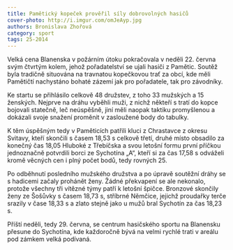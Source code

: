 ```yaml
---
title: Pamětický kopeček prověřil síly dobrovolných hasičů
cover-photo: http://i.imgur.com/omJeAyp.jpg
authors: Bronislava Zhořová
category: sport
tags: 25-2014 
---
```


Velká cena Blanenska v požárním útoku pokračovala v neděli 22. června svým čtvrtým kolem, jehož pořadatelství se ujali hasiči z Pamětic. Soutěž byla tradičně situována na travnatou kopečkovou trať za obcí, kde měli Pamětičtí nachystáno bohaté zázemí jak pro pořadatele, tak pro závodníky.

Ke startu se přihlásilo celkově 48 družstev, z toho 33 mužských a 15 ženských. Nejprve na dráhu vyběhli muži, z nichž někteří s tratí do kopce bojovali statečně, leč neúspěšně, jiní měli naopak taktiku promyšlenou a dokázali svoje snažení proměnit v zasloužené body do tabulky.

K těm úspěšným tedy v Paměticích patřili kluci z Chrastavce z okresu Svitavy, kteří skončili s časem 18,53 s celkově třetí, druhé místo obsadilo za konečný čas 18,05 Hluboké z Třebíčska a svou letošní formu první příčkou jednoznačně potvrdili borci ze Sychotína „A“, kteří si za čas 17,58 s odváželi kromě věcných cen i plný počet bodů, tedy rovných 25.

Po odběhnutí posledního mužského družstva a po úpravě soutěžní dráhy se s hadicemi začaly prohánět ženy. Žádné překvapení se ale nekonalo, protože všechny tři vítězné týmy patří k letošní špičce. Bronzové skončily ženy ze Šošůvky s časem 18,73 s, stříbrné Němčice, jejichž proudařky terče srazily v čase 18,33 s a zlato stejně jako u mužů bral Sychotín za čas 18,23 s.

Příští neděli, tedy 29. června, se centrum hasičského sportu na Blanensku přesune do Sychotína, kde každoročně bývá na velmi rychlé trati v areálu pod zámkem velká podívaná.